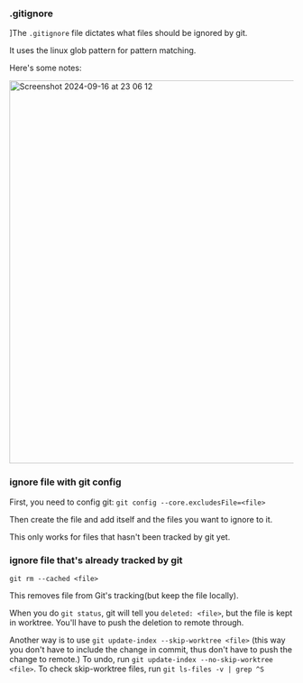 ### .gitignore

]The `.gitignore` file dictates what files should be ignored by git.

It uses the linux glob pattern for pattern matching.

Here's some notes:

<img width="680" alt="Screenshot 2024-09-16 at 23 06 12" src="https://github.com/user-attachments/assets/d9d17029-924d-479c-a29e-af42b2cfed88">

### ignore file with git config

First, you need to config git: `git config --core.excludesFile=<file>`

Then create the file and add itself and the files you want to ignore to it.

This only works for files that hasn't been tracked by git yet.

### ignore file that's already tracked by git

`git rm --cached <file>`

This removes file from Git's tracking(but keep the file locally).

When you do `git status`, git will tell you `deleted: <file>`, but the file is kept in worktree. You'll have to push the deletion to remote through.

Another way is to use `git update-index --skip-worktree <file>` (this way you don't have to include the change in commit, thus don't have to push the change to remote.) To undo, run `git update-index --no-skip-worktree <file>`. To check skip-worktree files, run `git ls-files -v | grep ^S`

